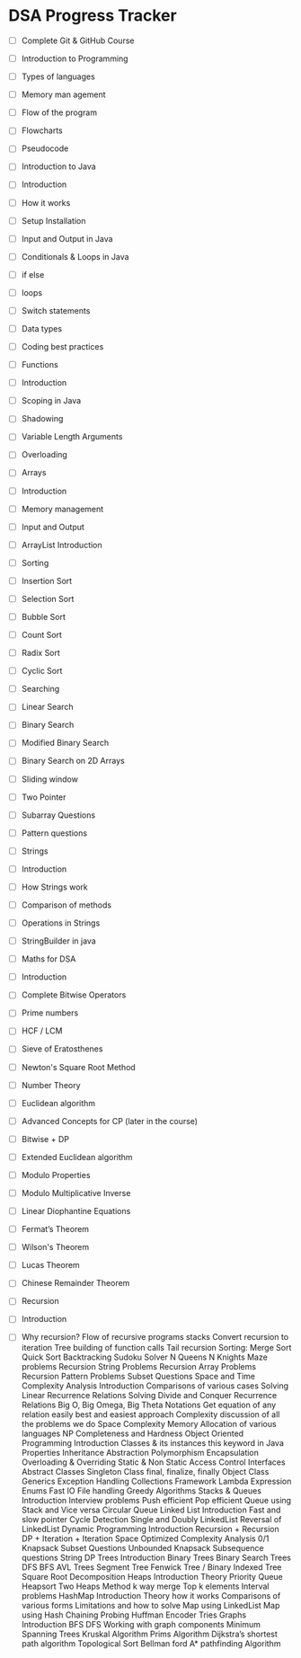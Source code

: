 # DSA Progress Tracker
- [ ] Complete Git & GitHub Course
- [ ] Introduction to Programming
- [ ] Types of languages
- [ ] Memory man agement
- [ ] Flow of the program
- [ ] Flowcharts
- [ ] Pseudocode
- [ ] Introduction to Java
- [ ] Introduction
- [ ] How it works
- [ ] Setup Installation
- [ ] Input and Output in Java
- [ ] Conditionals & Loops in Java
- [ ] if else
- [ ] loops
- [ ] Switch statements
- [ ] Data types
- [ ] Coding best practices
- [ ] Functions
- [ ] Introduction
- [ ] Scoping in Java
- [ ] Shadowing
- [ ] Variable Length Arguments
- [ ] Overloading
- [ ] Arrays
- [ ] Introduction
- [ ] Memory management
- [ ] Input and Output
- [ ] ArrayList Introduction
- [ ] Sorting
- [ ] Insertion Sort
- [ ] Selection Sort
- [ ] Bubble Sort
- [ ] Count Sort
- [ ] Radix Sort
- [ ] Cyclic Sort
- [ ] Searching
- [ ] Linear Search
- [ ] Binary Search
- [ ] Modified Binary Search
- [ ] Binary Search on 2D Arrays
- [ ] Sliding window
- [ ] Two Pointer
- [ ] Subarray Questions
- [ ] Pattern questions
- [ ] Strings
- [ ] Introduction
- [ ] How Strings work
- [ ] Comparison of methods
- [ ] Operations in Strings
- [ ] StringBuilder in java
- [ ] Maths for DSA
- [ ] Introduction
- [ ] Complete Bitwise Operators
- [ ] Prime numbers
- [ ] HCF / LCM
- [ ] Sieve of Eratosthenes
- [ ] Newton's Square Root Method
- [ ] Number Theory
- [ ] Euclidean algorithm
- [ ] Advanced Concepts for CP (later in the course)
- [ ] Bitwise + DP
- [ ] Extended Euclidean algorithm
- [ ] Modulo Properties
- [ ] Modulo Multiplicative Inverse
- [ ] Linear Diophantine Equations
- [ ] Fermat’s Theorem
- [ ] Wilson's Theorem
- [ ] Lucas Theorem
- [ ] Chinese Remainder Theorem
- [ ] Recursion
 - [ ] Introduction
- [ ] Why recursion?
 Flow of recursive programs stacks
 Convert recursion to iteration
 Tree building of function calls
 Tail recursion
 Sorting:
 Merge Sort
 Quick Sort
 Backtracking
 Sudoku Solver
 N Queens
 N Knights
 Maze problems
 Recursion String Problems
 Recursion Array Problems
 Recursion Pattern Problems
 Subset Questions
 Space and Time Complexity Analysis
 Introduction
 Comparisons of various cases
 Solving Linear Recurrence Relations
 Solving Divide and Conquer Recurrence Relations
 Big O, Big Omega, Big Theta Notations
 Get equation of any relation easily best and easiest approach
 Complexity discussion of all the problems we do
 Space Complexity
 Memory Allocation of various languages
 NP Completeness and Hardness
 Object Oriented Programming
 Introduction
 Classes & its instances
 this keyword in Java
 Properties
 Inheritance
 Abstraction
 Polymorphism
 Encapsulation
 Overloading & Overriding
 Static & Non Static
 Access Control
 Interfaces
 Abstract Classes
 Singleton Class
 final, finalize, finally
 Object Class
 Generics
 Exception Handling
 Collections Framework
 Lambda Expression
 Enums
 Fast IO
 File handling
 Greedy Algorithms
 Stacks & Queues
 Introduction
 Interview problems
 Push efficient
 Pop efficient
 Queue using Stack and Vice versa
 Circular Queue
 Linked List
 Introduction
 Fast and slow pointer
 Cycle Detection
 Single and Doubly LinkedList
 Reversal of LinkedList
 Dynamic Programming
 Introduction
 Recursion + Recursion DP + Iteration + Iteration Space Optimized
 Complexity Analysis
 0/1 Knapsack
 Subset Questions
 Unbounded Knapsack
 Subsequence questions
 String DP
 Trees
 Introduction
 Binary Trees
 Binary Search Trees
 DFS
 BFS
 AVL Trees
 Segment Tree
 Fenwick Tree / Binary Indexed Tree
 Square Root Decomposition
 Heaps
 Introduction
 Theory
 Priority Queue
 Heapsort
 Two Heaps Method
 k way merge
 Top k elements
 Interval problems
 HashMap
 Introduction
 Theory how it works
 Comparisons of various forms
 Limitations and how to solve
 Map using LinkedList
 Map using Hash
 Chaining
 Probing
 Huffman Encoder
 Tries
 Graphs
 Introduction
 BFS
 DFS
 Working with graph components
 Minimum Spanning Trees
 Kruskal Algorithm
 Prims Algorithm
 Dijkstra’s shortest path algorithm
 Topological Sort
 Bellman ford
 A* pathfinding Algorithm

